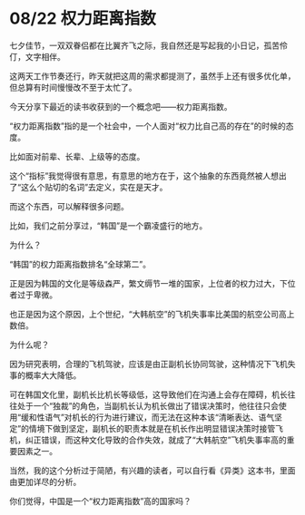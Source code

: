 # 08/22 权力距离指数

七夕佳节，一双双眷侣都在比翼齐飞之际，我自然还是写起我的小日记，孤苦伶仃，文字相伴。

这两天工作节奏还行，昨天就把这周的需求都提测了，虽然手上还有很多优化单，但总算有时间慢慢改不至于太忙了。

今天分享下最近的读书收获到的一个概念吧——权力距离指数。

“权力距离指数”指的是一个社会中，一个人面对“权力比自己高的存在”的时候的态度。

比如面对前辈、长辈、上级等的态度。

这个“指标”我觉得很有意思，有意思的地方在于，这个抽象的东西竟然被人想出了“这么个贴切的名词”去定义，实在是天才。

而这个东西，可以解释很多问题。

比如，我们之前分享过，“韩国”是一个霸凌盛行的地方。

为什么？

“韩国”的权力距离指数排名“全球第二”。

正是因为韩国的文化是等级森严，繁文缛节一堆的国家，上位者的权力过大，下位者过于卑微。

也正是因为这个原因，上个世纪，“大韩航空”的飞机失事率比美国的航空公司高上数倍。

为什么呢？

因为研究表明，合理的飞机驾驶，应该是由正副机长协同驾驶，这种情况下飞机失事的概率大大降低。

可在韩国文化里，副机长比机长等级低，这导致他们在沟通上会存在障碍，机长往往处于一个“独裁”的角色，当副机长认为机长做出了错误决策时，他往往只会使用“缓和性语气”对机长的行为进行建议，而无法在这种本该“清晰表达、语气坚定”的情境下做到坚定，副机长的职责本就是在机长作出明显错误决策时接管飞机，纠正错误，而这种文化导致的合作失效，就成了“大韩航空”飞机失事率高的重要因素之一。

当然，我的这个分析过于简陋，有兴趣的读者，可以自行看《异类》这本书，里面由更加详尽的分析。

你们觉得，中国是一个“权力距离指数”高的国家吗？

